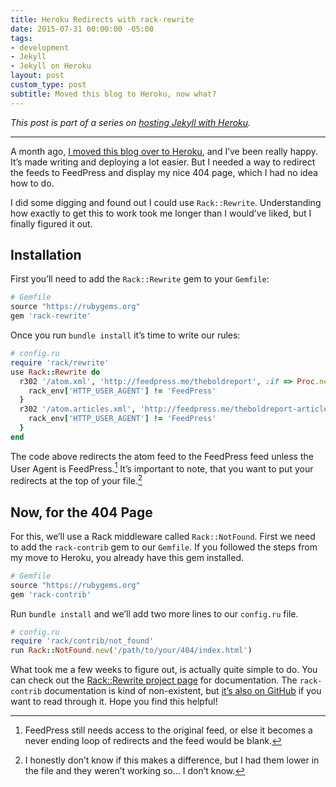 ```yaml
---
title: Heroku Redirects with rack-rewrite
date: 2015-07-31 00:00:00 -05:00
tags:
- development
- Jekyll
- Jekyll on Heroku
layout: post
custom_type: post
subtitle: Moved this blog to Heroku, now what?
---
```


*This post is part of a series on [hosting Jekyll with Heroku](/topics/#jekyll-on-heroku).*

---

A month ago, [I moved this blog over to Heroku](/2015/06/hosting-a-jekyll-site-on-heroku/), and I’ve been really happy. It’s made writing and deploying a lot easier. But I needed a way to redirect the feeds to FeedPress and display my nice 404 page, which I had no idea how to do.

I did some digging and found out I could use `Rack::Rewrite`. Understanding how exactly to get this to work took me longer than I would’ve liked, but I finally figured it out.

## Installation
First you’ll need to add the `Rack::Rewrite` gem to your `Gemfile`:

```ruby
# Gemfile
source "https://rubygems.org"
gem 'rack-rewrite'
```

Once you run `bundle install` it’s time to write our rules:

```ruby
# config.ru
require 'rack/rewrite'
use Rack::Rewrite do
  r302 '/atom.xml', 'http://feedpress.me/theboldreport', :if => Proc.new { |rack_env|
    rack_env['HTTP_USER_AGENT'] != 'FeedPress'
  }
  r302 '/atom.articles.xml', 'http://feedpress.me/theboldreport-articles', :if => Proc.new { |rack_env|
    rack_env['HTTP_USER_AGENT'] != 'FeedPress'
  }
end
```

The code above redirects the atom feed to the FeedPress feed unless the User Agent is FeedPress.[^1] It’s important to note, that you want to put your redirects at the top of your file.[^2]

## Now, for the 404 Page
For this, we’ll use a Rack middleware called `Rack::NotFound`. First we need to add the `rack-contrib` gem to our `Gemfile`. If you followed the steps from my move to Heroku, you already have this gem installed.

```ruby
# Gemfile
source "https://rubygems.org"
gem 'rack-contrib'
```

Run `bundle install` and we’ll add two more lines to our `config.ru` file.

```ruby
# config.ru
require 'rack/contrib/not_found'
run Rack::NotFound.new('/path/to/your/404/index.html')
```

What took me a few weeks to figure out, is actually quite simple to do. You can check out the [Rack::Rewrite project page](https://github.com/jtrupiano/rack-rewrite) for documentation. The `rack-contrib` documentation is kind of non-existent, but [it’s also on GitHub](https://github.com/rack/rack-contrib) if you want to read through it. Hope you find this helpful!

[^1]: FeedPress still needs access to the original feed, or else it becomes a never ending loop of redirects and the feed would be blank.

[^2]: I honestly don’t know if this makes a difference, but I had them lower in the file and they weren’t working so… I don’t know.
